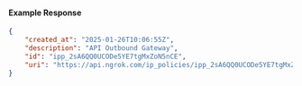 <!-- Code generated for API Clients. DO NOT EDIT. -->

#### Example Response

```json
{
	"created_at": "2025-01-26T10:06:55Z",
	"description": "API Outbound Gateway",
	"id": "ipp_2sA6QQ0UCODe5YE7tgMxZoN5nCE",
	"uri": "https://api.ngrok.com/ip_policies/ipp_2sA6QQ0UCODe5YE7tgMxZoN5nCE"
}
```

